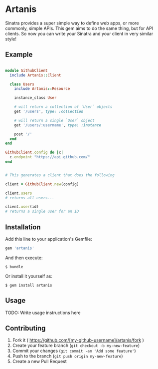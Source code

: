 # Artanis

Sinatra provides a super simple way to define web apps, or more commonly, simple APIs.
This gem aims to do the same thing, but for API clients. So now you can write your Sinatra
and your client in very similar style!

## Example

```ruby

module GithubClient
  include Artanis::Client

  class Users
    include Artanis::Resource

    instance_class User

    # will return a collection of `User` objects
    get '/users', type: :collection

    # will return a single `User` object
    get '/users/:username', type: :instance

    post '/'
  end
end

GithubClient.config do |c|
  c.endpoint "https://api.github.com/"
end


# This generates a client that does the following

client = GithubClient.new(config)

client.users
# returns all users...

client.user(id)
# returns a single user for an ID
```

## Installation

Add this line to your application's Gemfile:

```ruby
gem 'artanis'
```

And then execute:

    $ bundle

Or install it yourself as:

    $ gem install artanis

## Usage

TODO: Write usage instructions here

## Contributing

1. Fork it ( https://github.com/[my-github-username]/artanis/fork )
2. Create your feature branch (`git checkout -b my-new-feature`)
3. Commit your changes (`git commit -am 'Add some feature'`)
4. Push to the branch (`git push origin my-new-feature`)
5. Create a new Pull Request

